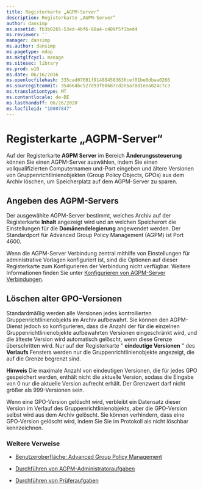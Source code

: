 ```yaml
---
title: Registerkarte „AGPM-Server“
description: Registerkarte „AGPM-Server“
author: dansimp
ms.assetid: fb3b0265-53ed-4bf6-88a4-c409f5f1bed4
ms.reviewer: ''
manager: dansimp
ms.author: dansimp
ms.pagetype: mdop
ms.mktglfcycl: manage
ms.sitesec: library
ms.prod: w10
ms.date: 06/16/2016
ms.openlocfilehash: 335cad07691f914884583636cef01be8dbaa0266
ms.sourcegitcommit: 354664bc527d93f80687cd2eba70d1eea024c7c3
ms.translationtype: MT
ms.contentlocale: de-DE
ms.lasthandoff: 06/26/2020
ms.locfileid: "10807847"
---
```

# Registerkarte „AGPM-Server“


Auf der Registerkarte **AGPM Server** im Bereich **Änderungssteuerung** können Sie einen AGPM-Server auswählen, indem Sie einen vollqualifizierten Computernamen und-Port eingeben und ältere Versionen von Gruppenrichtlinienobjekten (Group Policy Objects, GPOs) aus dem Archiv löschen, um Speicherplatz auf dem AGPM-Server zu sparen.

## Angeben des AGPM-Servers


Der ausgewählte AGPM-Server bestimmt, welches Archiv auf der Registerkarte **Inhalt** angezeigt wird und an welchen Speicherort die Einstellungen für die **Domänendelegierung** angewendet werden. Der Standardport für Advanced Group Policy Management (AGPM) ist Port 4600.

Wenn die AGPM-Server Verbindung zentral mithilfe von Einstellungen für administrative Vorlagen konfiguriert ist, sind die Optionen auf dieser Registerkarte zum Konfigurieren der Verbindung nicht verfügbar. Weitere Informationen finden Sie unter [Konfigurieren von AGPM-Server Verbindungen](configure-agpm-server-connections-agpm30ops.md).

## Löschen alter GPO-Versionen


Standardmäßig werden alle Versionen jedes kontrollierten Gruppenrichtlinienobjekts im Archiv aufbewahrt. Sie können den AGPM-Dienst jedoch so konfigurieren, dass die Anzahl der für die einzelnen Gruppenrichtlinienobjekte aufbewahrten Versionen eingeschränkt wird, und die älteste Version wird automatisch gelöscht, wenn diese Grenze überschritten wird. Nur auf der Registerkarte " **eindeutige Versionen** " des **Verlaufs** Fensters werden nur die Gruppenrichtlinienobjekte angezeigt, die auf die Grenze begrenzt sind.

**Hinweis**  Die maximale Anzahl von eindeutigen Versionen, die für jedes GPO gespeichert werden, enthält nicht die aktuelle Version, sodass die Eingabe von 0 nur die aktuelle Version aufrecht erhält. Der Grenzwert darf nicht größer als 999-Versionen sein.

Wenn eine GPO-Version gelöscht wird, verbleibt ein Datensatz dieser Version im Verlauf des Gruppenrichtlinienobjekts, aber die GPO-Version selbst wird aus dem Archiv gelöscht. Sie können verhindern, dass eine GPO-Version gelöscht wird, indem Sie Sie im Protokoll als nicht löschbar kennzeichnen.

 

### Weitere Verweise

-   [Benutzeroberfläche: Advanced Group Policy Management](user-interface-advanced-group-policy-management-agpm30ops.md)

-   [Durchführen von AGPM-Administratoraufgaben](performing-agpm-administrator-tasks-agpm30ops.md)

-   [Durchführen von Prüferaufgaben](performing-reviewer-tasks-agpm30ops.md)

 

 





